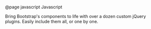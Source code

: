 @page javascript Javascript

Bring Bootstrap's components to life with over a dozen custom jQuery plugins. Easily include them all, or one by one.
